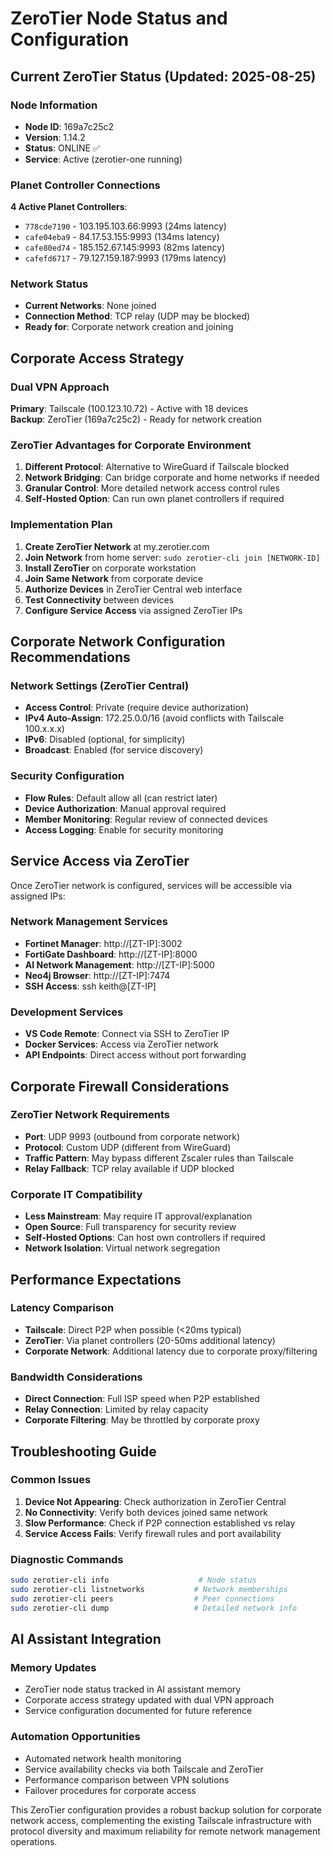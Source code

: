 # ZeroTier Node Status and Configuration

## Current ZeroTier Status (Updated: 2025-08-25)

### Node Information
- **Node ID**: 169a7c25c2
- **Version**: 1.14.2
- **Status**: ONLINE ✅
- **Service**: Active (zerotier-one running)

### Planet Controller Connections
**4 Active Planet Controllers**:
- `778cde7190` - 103.195.103.66:9993 (24ms latency)
- `cafe04eba9` - 84.17.53.155:9993 (134ms latency)  
- `cafe80ed74` - 185.152.67.145:9993 (82ms latency)
- `cafefd6717` - 79.127.159.187:9993 (179ms latency)

### Network Status
- **Current Networks**: None joined
- **Connection Method**: TCP relay (UDP may be blocked)
- **Ready for**: Corporate network creation and joining

## Corporate Access Strategy

### Dual VPN Approach
**Primary**: Tailscale (100.123.10.72) - Active with 18 devices  
**Backup**: ZeroTier (169a7c25c2) - Ready for network creation

### ZeroTier Advantages for Corporate Environment
1. **Different Protocol**: Alternative to WireGuard if Tailscale blocked
2. **Network Bridging**: Can bridge corporate and home networks if needed
3. **Granular Control**: More detailed network access control rules
4. **Self-Hosted Option**: Can run own planet controllers if required

### Implementation Plan
1. **Create ZeroTier Network** at my.zerotier.com
2. **Join Network** from home server: `sudo zerotier-cli join [NETWORK-ID]`
3. **Install ZeroTier** on corporate workstation
4. **Join Same Network** from corporate device
5. **Authorize Devices** in ZeroTier Central web interface
6. **Test Connectivity** between devices
7. **Configure Service Access** via assigned ZeroTier IPs

## Corporate Network Configuration Recommendations

### Network Settings (ZeroTier Central)
- **Access Control**: Private (require device authorization)
- **IPv4 Auto-Assign**: 172.25.0.0/16 (avoid conflicts with Tailscale 100.x.x.x)
- **IPv6**: Disabled (optional, for simplicity)
- **Broadcast**: Enabled (for service discovery)

### Security Configuration
- **Flow Rules**: Default allow all (can restrict later)
- **Device Authorization**: Manual approval required
- **Member Monitoring**: Regular review of connected devices
- **Access Logging**: Enable for security monitoring

## Service Access via ZeroTier

Once ZeroTier network is configured, services will be accessible via assigned IPs:

### Network Management Services
- **Fortinet Manager**: http://[ZT-IP]:3002
- **FortiGate Dashboard**: http://[ZT-IP]:8000
- **AI Network Management**: http://[ZT-IP]:5000
- **Neo4j Browser**: http://[ZT-IP]:7474
- **SSH Access**: ssh keith@[ZT-IP]

### Development Services
- **VS Code Remote**: Connect via SSH to ZeroTier IP
- **Docker Services**: Access via ZeroTier network
- **API Endpoints**: Direct access without port forwarding

## Corporate Firewall Considerations

### ZeroTier Network Requirements
- **Port**: UDP 9993 (outbound from corporate network)
- **Protocol**: Custom UDP (different from WireGuard)
- **Traffic Pattern**: May bypass different Zscaler rules than Tailscale
- **Relay Fallback**: TCP relay available if UDP blocked

### Corporate IT Compatibility
- **Less Mainstream**: May require IT approval/explanation
- **Open Source**: Full transparency for security review
- **Self-Hosted Options**: Can host own controllers if required
- **Network Isolation**: Virtual network segregation

## Performance Expectations

### Latency Comparison
- **Tailscale**: Direct P2P when possible (<20ms typical)
- **ZeroTier**: Via planet controllers (20-50ms additional latency)
- **Corporate Network**: Additional latency due to corporate proxy/filtering

### Bandwidth Considerations
- **Direct Connection**: Full ISP speed when P2P established
- **Relay Connection**: Limited by relay capacity
- **Corporate Filtering**: May be throttled by corporate proxy

## Troubleshooting Guide

### Common Issues
1. **Device Not Appearing**: Check authorization in ZeroTier Central
2. **No Connectivity**: Verify both devices joined same network
3. **Slow Performance**: Check if P2P connection established vs relay
4. **Service Access Fails**: Verify firewall rules and port availability

### Diagnostic Commands
```bash
sudo zerotier-cli info                    # Node status
sudo zerotier-cli listnetworks           # Network memberships
sudo zerotier-cli peers                  # Peer connections
sudo zerotier-cli dump                   # Detailed network info
```

## AI Assistant Integration

### Memory Updates
- ZeroTier node status tracked in AI assistant memory
- Corporate access strategy updated with dual VPN approach
- Service configuration documented for future reference

### Automation Opportunities
- Automated network health monitoring
- Service availability checks via both Tailscale and ZeroTier
- Performance comparison between VPN solutions
- Failover procedures for corporate access

This ZeroTier configuration provides a robust backup solution for corporate network access, complementing the existing Tailscale infrastructure with protocol diversity and maximum reliability for remote network management operations.